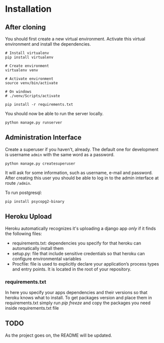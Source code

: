 # Installation

## After cloning

You should first create a new virtual environment. Activate this virtual environment and install the dependencies.

```cli
# Install virtualenv
pip install virtualenv

# Create environment
virtualenv venv

# Activate environment
source venv/bin/activate

# On windows
# ./venv/Scripts/activate
```

```cli
pip install -r requirements.txt
```

You should now be able to run the server locally.

```cli
python manage.py runserver
```

## Administration Interface

Create a superuser if you haven't, already.
The default one for development is username `admin` with the same word as a password.

```cli
python manage.py createsuperuser
```

It will ask for some information, such as username, e-mail and password.
After creating this user you should be able to log in to the admin interface at route `/admin`.

To run postgresql:

```cli
pip install psycopg2-binary
```

## Heroku Upload

Heroku automatically recognizes it's uploading a django app _only_ if it finds the following files: 
  * requirements.txt: dependencies you specify for that heroku can automatically install them
  * setup.py: file that include sensitive credentials so that heroku can configure environmental variables
  * Procfile: file is used to explicitly declare your application’s process types and entry points. It is located in the root of your repository.
 
### requirements.txt
In here you specify your apps dependencies and their versions so that heroku knows what to install. To get packages version and place them in requirements.txt simply run _pip freeze_ and copy the packages you need inside requirements.txt file

## TODO

As the project goes on, the README will be updated.
